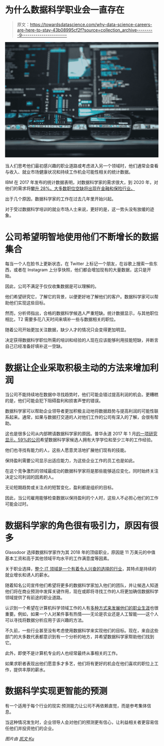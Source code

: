 # 为什么数据科学职业会一直存在

> 原文：<https://towardsdatascience.com/why-data-science-careers-are-here-to-stay-43b08995cf2f?source=collection_archive---------9----------------------->

![](img/c2f13c95a9a0b12afc47b41630f3275f.png)

当人们思考他们最初感兴趣的职业道路或考虑进入另一个领域时，他们通常会查看与收入、就业市场健康状况和持续工作机会可能性相关的统计数据。

IBM 在 2017 年发布的统计数据表明，对数据科学家的需求很大，到 2020 年，对他们的需求将[攀升 28%。大多数职位空缺将出现在金融和保险行业。](https://medium.com/futuremakers/why-data-scientists-will-be-at-the-heart-of-the-new-transport-revolution-1c9337b5f8dc)

出于几个原因，数据科学家的工作在过去几年里开始兴起。

对于受过数据科学培训的就业市场人士来说，更好的是，这一势头没有放缓的迹象。

# 公司希望明智地使用他们不断增长的数据集合

每当一个人在脸书上更新状态，在 Twitter 上标记一个朋友，在谷歌上搜索一些东西，或者在 Instagram 上分享快照，他们都会增加现有的大量数据，这只是开始。

因此，公司不满足于仅仅收集数据是可以理解的。

他们希望研究它，了解它的背景，以便更好地了解他们的客户。数据科学家可以帮助他们实现这些目标。

然而，分析师指出，合格的数据科学候选人严重短缺。统计数据显示，与其他职位相比，T2 需要多花八天时间来填补一些与数据相关的职位。

随着公司开始更加关注数据，缺少人才的情况只会变得更加明显。

决定获得数据科学职位所需的培训和经验的人现在应该能够利用技能短缺，并断言自己已经准备好填补这一空缺。

# 数据让企业采取积极主动的方法来增加利润

当公司不能持续地在数据中寻找趋势时，他们可能会错过提高利润的机会。更糟糕的是，他们可能会犯下阻碍盈利和损害声誉的错误。

数据科学家可以帮助企业领导者更加积极主动地将数据趋势与提高利润的可能性联系起来。通常，如果与数据打交道的人对他们工作的公司有深入的了解，会很有帮助。

这也是很多公司从内部聘请数据科学家的原因。普华永道 2017 年 1 月[的一项研究显示，59%的公司](https://www.pwc.com/us/en/library/data-science-and-analytics.html)希望数据科学家候选人拥有大学学位和至少三年的工作经验。

他们也寻找有能力的人，这些人愿意灵活地扩展他们现有的技能。

保持盈利需要公司显示出适应能力，为这些企业工作的员工也是如此。

在这个竞争激烈的领域最成功的数据科学家将是那些能够适应变化，同时始终关注决定公司利润的因素的人。

无论短期趋势或关注点的短暂变化，盈利都是组织的目标。

因此，当公司雇用能够检查数据以保持盈利的个人时，这些人不必担心他们的工作可能会过时。

# 数据科学家的角色很有吸引力，原因有很多

Glassdoor 选择数据科学家作为其 2018 年的顶级职业，原因是 11 万美元的中值基本工资和高于其他领域平均水平的工作满意度等因素。

关于职业选择，[整个 IT 领域是一个有着令人兴奋的选择的行业](http://www.vistacollege.edu/blog/careers/4-exciting-career-paths-2018/)，其特点是持续的就业增长和诱人的薪水。

随着知名公司宣传他们希望将更多的数据科学家加入他们的团队，并让候选人知道他们将在商业预测中发挥关键作用，现在或即将寻找工作的人将更加确信数据科学领域提供了有前途的职业道路。

认识到一个希望在计算机科学领域工作的人有[多种方式来发展他们的职业生涯](https://productivitybytes.com/computer-scientist-know-grow-career/)也很重要。例如，如果一个人对某件事有热情——无论是农业还是人工智能——这个人可以寻找将数据分析应用于该兴趣的方法。

不久前，一些行业甚至没有考虑使用数据科学来实现他们的目标。现在，来自这些部门的大多数代表都意识到有一个分析的地方，并希望数据科学家帮助他们找到它。

此外，即使不是计算机专业的人也经常最终从事相关的工作。

如果求职者表现出他们愿意多才多艺，他们将有更好的机会在他们喜欢的职位上工作，提供丰厚的薪水。

# 数据科学实现更智能的预测

有一个适用于每个行业的现实:预测能力让公司不再依赖直觉，而是参考集体信息。

当这种情况发生时，企业领导人会对他们的预测更有信心，让利益相关者更容易信任他们并投资他们的企业。

*图片由* [*凯文·Ku*](https://www.pexels.com/photo/coding-computer-data-depth-of-field-577585/)